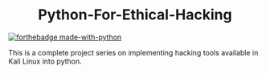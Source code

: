 <div align="center">
<h1>Python-For-Ethical-Hacking</h1>
</div>


[![forthebadge made-with-python](http://ForTheBadge.com/images/badges/made-with-python.svg)](https://www.python.org/)


This is a complete project series on implementing hacking tools available in Kali Linux into python.
